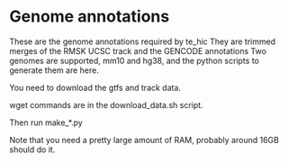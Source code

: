 
# Genome annotations

These are the genome annotations required by te_hic
They are trimmed merges of the RMSK UCSC track and the GENCODE annotations
Two genomes are supported, mm10 and hg38, and the python scripts to generate them are here.

You need to download the gtfs and track data. 

wget commands are in the download_data.sh script.

Then run make_*.py

Note that you need a pretty large amount of RAM, probably around 16GB should do it.



